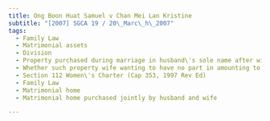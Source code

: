 ```yaml
---
title: Ong Boon Huat Samuel v Chan Mei Lan Kristine 
subtitle: "[2007] SGCA 19 / 20\_Marc\_h\_2007"
tags:
  - Family Law
  - Matrimonial assets
  - Division
  - Property purchased during marriage in husband\'s sole name after wife pulling out of purchase
  - Whether such property wife wanting to have no part in amounting to matrimonial asset to be divided between parties upon divorce
  - Section 112 Women\'s Charter (Cap 353, 1997 Rev Ed)
  - Family Law
  - Matrimonial home
  - Matrimonial home purchased jointly by husband and wife

---
```


